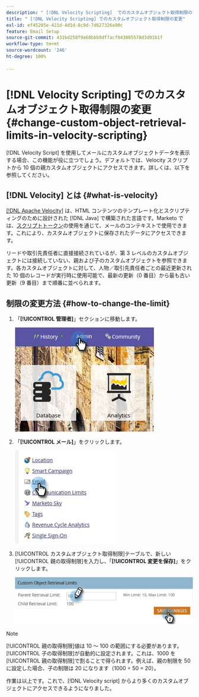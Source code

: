 ```yaml
---
description: " [!DNL Velocity Scripting]  でのカスタムオブジェクト取得制限の変更 - Marketo ドキュメント - 製品ドキュメント"
title: " [!DNL Velocity Scripting] でのカスタムオブジェクト取得制限の変更"
exl-id: ef45205e-421d-4d1d-8c9d-7d627326a90c
feature: Email Setup
source-git-commit: 431bd258f9a68bbb9df7acf043085578d3d91b1f
workflow-type: tm+mt
source-wordcount: '246'
ht-degree: 100%

---
```


# [!DNL Velocity Scripting] でのカスタムオブジェクト取得制限の変更 {#change-custom-object-retrieval-limits-in-velocity-scripting}

[!DNL Velocity Script] を使用してメールにカスタムオブジェクトデータを表示する場合、この機能が役に立つでしょう。デフォルトでは、Velocity スクリプトから 10 個の親カスタムオブジェクトにアクセスできます。詳しくは、以下を参照してください。

## [!DNL Velocity] とは {#what-is-velocity}

[[!DNL Apache Velocity]](https://velocity.apache.org/) は、HTML コンテンツのテンプレート化とスクリプティングのために設計された [!DNL Java] で構築された言語です。Marketo では、[スクリプトトークン](/help/marketo/product-docs/email-marketing/general/using-tokens/create-an-email-script-token.md)の使用を通じて、メールのコンテキストで使用できます。これにより、カスタムオブジェクトに保存されたデータにアクセスできます。

リードや取引先責任者に直接接続されているが、第 3 レベルのカスタムオブジェクトには接続していない、親および子のカスタムオブジェクトを参照できます。各カスタムオブジェクトに対して、人物／取引先責任者ごとの最近更新された 10 個のレコードが実行時に使用可能で、最新の更新（0 番目）から最も古い更新（9 番目）まで順番に並べられます。

## 制限の変更方法 {#how-to-change-the-limit}

1. 「**[!UICONTROL 管理者]**」セクションに移動します。

   ![](assets/change-custom-object-retrieval-limits-in-velocity-scripting-1.png)

1. 「**[!UICONTROL メール]**」をクリックします。

   ![](assets/change-custom-object-retrieval-limits-in-velocity-scripting-2.png)

1. [!UICONTROL カスタムオブジェクト取得制限]テーブルで、新しい[!UICONTROL 親の取得制限]を入力し、「**[!UICONTROL 変更を保存]**」をクリックします。

   ![](assets/change-custom-object-retrieval-limits-in-velocity-scripting-3.png)

>[!NOTE]
>
>[!UICONTROL 親の取得制限]値は 10 ～ 100 の範囲にする必要があります。[!UICONTROL 子の取得制限]が自動的に設定されます。これは、1000 を[!UICONTROL 親の取得制限]で割ることで得られます。例えば、親の制限を 50 に設定した場合、子の制限は 20 になります（1000 ÷ 50 = 20）。

作業は以上です。これで、[!DNL Velocity script] からより多くのカスタムオブジェクトにアクセスできるようになりました。
